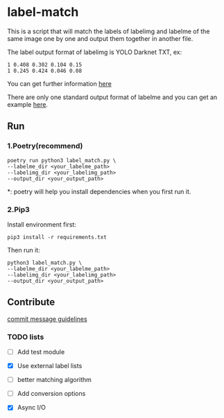 # label-match

This is a script that will match the labels of labelimg and labelme of the same image one by one and output them
together in another file.

The label output format of labelimg is YOLO Darknet TXT, ex:

```
1 0.408 0.302 0.104 0.15
1 0.245 0.424 0.046 0.08
```

You can get further information [here](https://roboflow.com/formats/yolo-darknet-txt)

There are only one standard output format of labelme and you can get an
example [here](https://github.com/wkentaro/labelme/blob/main/examples/tutorial/apc2016_obj3.json).

## Run

### 1.Poetry(recommend)

```shell
poetry run python3 label_match.py \
--labelme_dir <your_labelme_path>
--labelimg_dir <your_labelimg_path>
--output_dir <your_output_path>
```

*: poetry will help you install dependencies when you first run it.

### 2.Pip3

Install environment first:

```shell
pip3 install -r requirements.txt
```

Then run it:

```shell
python3 label_match.py \
--labelme_dir <your_labelme_path>
--labelimg_dir <your_labelimg_path>
--output_dir <your_output_path>
```

## Contribute

[commit message guidelines](https://github.com/angular/angular/blob/22b96b9/CONTRIBUTING.md#-commit-message-guidelines)

### TODO lists

- [ ] Add test module
- [x] Use external label lists
- [ ] better matching algorithm
- [ ] Add conversion options
- [x] Async I/O


